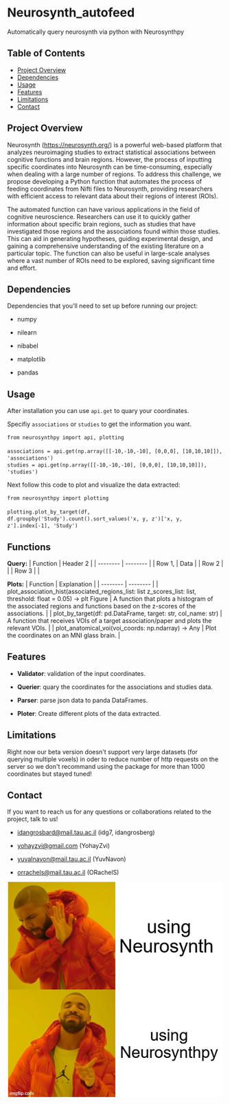 # Neurosynth_autofeed

  

Automatically query neurosynth via python with Neurosynthpy

  

## Table of Contents

  

- [Project Overview](#project-overview)
- [Dependencies](#installation)
- [Usage](#usage)
- [Features](#features)
- [Limitations](#limitations)
- [Contact](#contact)

  

## Project Overview

  

Neurosynth (https://neurosynth.org/) is a powerful web-based platform that analyzes neuroimaging studies to extract statistical associations between cognitive functions and brain regions. However, the process of inputting specific coordinates into Neurosynth can be time-consuming, especially when dealing with a large number of regions. To address this challenge, we propose developing a Python function that automates the process of feeding coordinates from Nifti files to Neurosynth, providing researchers with efficient access to relevant data about their regions of interest (ROIs).

  

The automated function can have various applications in the field of cognitive neuroscience. Researchers can use it to quickly gather information about specific brain regions, such as studies that have investigated those regions and the associations found within those studies. This can aid in generating hypotheses, guiding experimental design, and gaining a comprehensive understanding of the existing literature on a particular topic. The function can also be useful in large-scale analyses where a vast number of ROIs need to be explored, saving significant time and effort.

  

## Dependencies

  

Dependencies that you'll need to set up before running our project:

- numpy

- nilearn

- nibabel

- matplotlib

- pandas

  

## Usage

  

After installation you can use `api.get` to quary your coordinates.

Specifiy `associations` or `studies` to get the information you want.

  



    from neurosynthpy import api, plotting
    
    associations = api.get(np.array([[-10,-10,-10], [0,0,0], [10,10,10]]), 'associations')
    studies = api.get(np.array([[-10,-10,-10], [0,0,0], [10,10,10]]), 'studies')
      

Next follow this code to plot and visualize the data extracted:

  

    from neurosynthpy import plotting
    
    plotting.plot_by_target(df, df.groupby('Study').count().sort_values('x, y, z')['x, y, z'].index[-1], 'Study')

  
## Functions

**Query:**
| Function | Header 2 |
| -------- | -------- | 
| Row 1,   | Data     |
| Row 2    |          |
| Row 3    |          |

**Plots:**
| Function | Explanation |
| -------- | -------- | 
| plot_association_hist(associated_regions_list: list z_scores_list: list, threshold: float = 0.05) -> plt Figure   | A function that plots a histogram of the associated regions and functions based on the z-scores of the associations.    |
| plot_by_target(df: pd.DataFrame, target: str, col_name: str)  |     A function that receives VOIs of a target association/paper and plots the relevant VOIs.     |
| plot_anatomical_voi(voi_coords: np.ndarray) -> Any   |    Plot the coordinates on an MNI glass brain.      |

## Features

  

-  **Validator**: validation of the input coordinates.

-  **Querier**: quary the coordinates for the associations and studies data.

-  **Parser**: parse json data to panda DataFrames.

-  **Ploter**: Create different plots of the data extracted.


## Limitations

Right now our beta version doesn't support very large datasets (for querying multiple voxels) in oder to reduce number of http requests on the server so we don't recommand using the package for more than 1000 coordinates but stayed tuned!


## Contact

  

If you want to reach us for any questions or collaborations related to the project, talk to us!

  

- idangrosbard@mail.tau.ac.il (idg7, idangrosberg)

- yohayzvi@gmail.com (YohayZvi)

- yuvalnavon@mail.tau.ac.il (YuvNavon)

- orrachels@mail.tau.ac.il (ORachelS)





<div align="center">

![](drake_meme.jpeg)

</div>